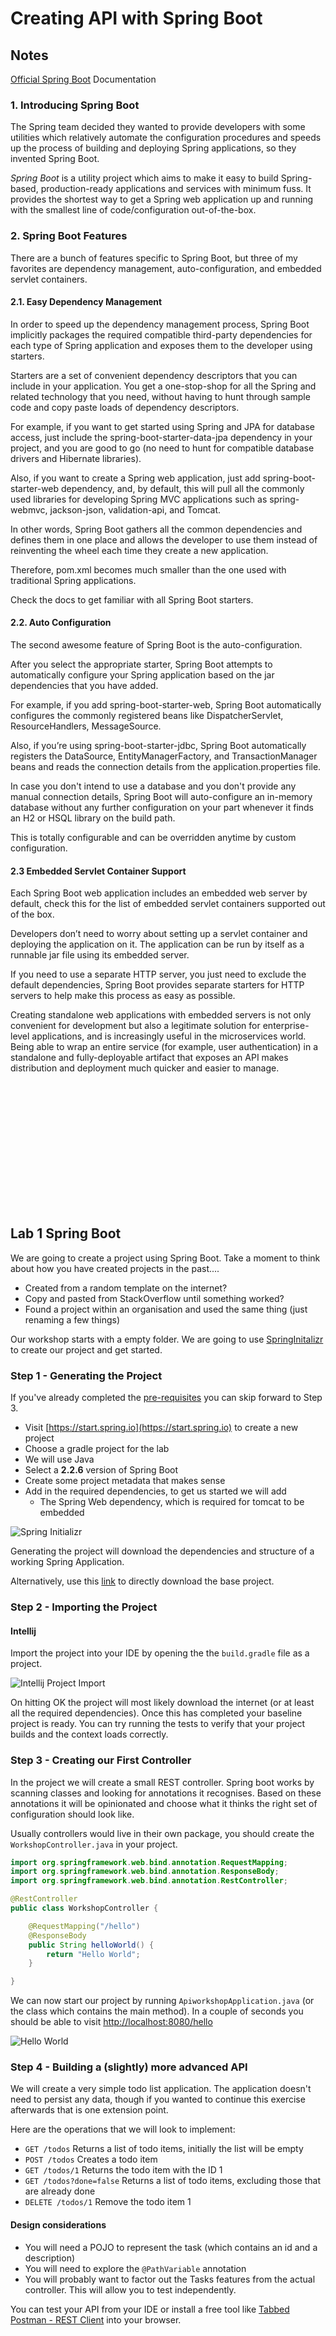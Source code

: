 # Creating API with Spring Boot 

## Notes
[Official Spring Boot](https://spring.io/guides/gs/spring-boot/) Documentation

### 1. Introducing Spring Boot
The Spring team decided they wanted to provide developers with some utilities which relatively automate the configuration procedures and speeds up the process of building and deploying Spring applications, so they invented Spring Boot.

*Spring Boot* is a utility project which aims to make it easy to build Spring-based, production-ready applications and services with minimum fuss. It provides the shortest way to get a Spring web application up and running with the smallest line of code/configuration out-of-the-box.

### 2. Spring Boot Features
There are a bunch of features specific to Spring Boot, but three of my favorites are dependency management, auto-configuration, and embedded servlet containers.

#### 2.1. Easy Dependency Management
In order to speed up the dependency management process, Spring Boot implicitly packages the required compatible third-party dependencies for each type of Spring application and exposes them to the developer using starters.

Starters are a set of convenient dependency descriptors that you can include in your application. You get a one-stop-shop for all the Spring and related technology that you need, without having to hunt through sample code and copy paste loads of dependency descriptors.

For example, if you want to get started using Spring and JPA for database access, just include the spring-boot-starter-data-jpa dependency in your project, and you are good to go (no need to hunt for compatible database drivers and Hibernate libraries).

Also, if you want to create a Spring web application, just add spring-boot-starter-web dependency, and, by default, this will pull all the commonly used libraries for developing Spring MVC applications such as spring-webmvc, jackson-json, validation-api, and Tomcat.

In other words, Spring Boot gathers all the common dependencies and defines them in one place and allows the developer to use them instead of reinventing the wheel each time they create a new application.

Therefore, pom.xml becomes much smaller than the one used with traditional Spring applications.

Check the docs to get familiar with all Spring Boot starters.

#### 2.2. Auto Configuration
The second awesome feature of Spring Boot is the auto-configuration.

After you select the appropriate starter, Spring Boot attempts to automatically configure your Spring application based on the jar dependencies that you have added.

For example, if you add spring-boot-starter-web, Spring Boot automatically configures the commonly registered beans like DispatcherServlet, ResourceHandlers, MessageSource.

Also, if you’re using spring-boot-starter-jdbc, Spring Boot automatically registers the DataSource, EntityManagerFactory, and TransactionManager beans and reads the connection details from the application.properties file.

In case you don't intend to use a database and you don't provide any manual connection details, Spring Boot will auto-configure an in-memory database without any further configuration on your part whenever it finds an H2 or HSQL library on the build path.

This is totally configurable and can be overridden anytime by custom configuration.

#### 2.3 Embedded Servlet Container Support
Each Spring Boot web application includes an embedded web server by default, check this for the list of embedded servlet containers supported out of the box.

Developers don’t need to worry about setting up a servlet container and deploying the application on it. The application can be run by itself as a runnable jar file using its embedded server.

If you need to use a separate HTTP server, you just need to exclude the default dependencies, Spring Boot provides separate starters for HTTP servers to help make this process as easy as possible.

Creating standalone web applications with embedded servers is not only convenient for development but also a legitimate solution for enterprise-level applications, and is increasingly useful in the microservices world. Being able to wrap an entire service (for example, user authentication) in a standalone and fully-deployable artifact that exposes an API makes distribution and deployment much quicker and easier to manage.


<br></br><br></br>
-----------------------------------------------------------------------------------------------
<br></br><br></br>

## Lab 1 Spring Boot

We are going to create a project using Spring Boot. Take a moment to think about how you have created projects in the past....

* Created from a random template on the internet?
* Copy and pasted from StackOverflow until something worked?
* Found a project within an organisation and used the same thing (just renaming a few things)

Our workshop starts with a empty folder. We are going to use [SpringInitalizr](https://start.spring.io) to create our project and get started.

### Step 1 - Generating the Project
If you've already completed the [pre-requisites](../prerequisites/README.md) you can skip forward to Step 3.

* Visit [https://start.spring.io](https://start.spring.io) to create a new project
* Choose a gradle project for the lab
* We will use Java
* Select a **2.2.6** version of Spring Boot
* Create some project metadata that makes sense
* Add in the required dependencies, to get us started we will add
   * The Spring Web dependency, which is required for tomcat to be embedded

![Spring Initializr]( /presentations/images/spring-inti.png)

Generating the project will download the dependencies and structure of a working Spring Application.

Alternatively, use this [link](https://start.spring.io/#!type=gradle-project&language=java&platformVersion=2.2.6.RELEASE&packaging=jar&jvmVersion=1.8&groupId=com.restful&artifactId=RestfulApi&name=RestfulApi&description=Demo%20project%20for%20Spring%20Boot&packageName=com.restful.RestfulApi&dependencies=web) to directly download the base project.


### Step 2 - Importing the Project

#### Intellij

Import the project into your IDE by opening the the `build.gradle` file as a project.

![Intellij Project Import](01B-sample-import.png)

On hitting OK the project will most likely download the internet (or at least all the required dependencies). 
Once this has completed your baseline project is ready. 
You can try running the tests to verify that your project builds and the context loads correctly.
 

### Step 3 - Creating our First Controller

In the project we will create a small REST controller. 
Spring boot works by scanning classes and looking for annotations it recognises.
Based on these annotations it will be opinionated and choose what it thinks the right set of configuration should look like.

Usually controllers would live in their own package, you should create the `WorkshopController.java` in your project.

```java
import org.springframework.web.bind.annotation.RequestMapping;
import org.springframework.web.bind.annotation.ResponseBody;
import org.springframework.web.bind.annotation.RestController;

@RestController
public class WorkshopController {

    @RequestMapping("/hello")
    @ResponseBody
    public String helloWorld() {
        return "Hello World";
    }

}
```

We can now start our project by running `ApiworkshopApplication.java` (or the class which contains the main method). 
In a couple of seconds you should be able to visit [http://localhost:8080/hello](http://localhost:8080/hello)

![Hello World](01C-hello-world.png)

### Step 4 - Building a (slightly) more advanced API

We will create a very simple todo list application.
The application doesn't need to persist any data, though if you wanted to continue this exercise afterwards that is one extension point.

Here are the operations that we will look to implement:

* `GET /todos` Returns a list of todo items, initially the list will be empty
* `POST /todos` Creates a todo item
* `GET /todos/1` Returns the todo item with the ID 1
* `GET /todos?done=false` Returns a list of todo items, excluding those that are already done
* `DELETE /todos/1` Remove the todo item 1

#### Design considerations

* You will need a POJO to represent the task (which contains an id and a description)
* You will need to explore the `@PathVariable` annotation
* You will probably want to factor out the Tasks features from the actual controller. 
This will allow you to test independently. 

You can test your API from your IDE or install a free tool like [Tabbed Postman - REST Client](https://chrome.google.com/webstore/detail/tabbed-postman-rest-clien/coohjcphdfgbiolnekdpbcijmhambjff) 
into your browser. 
 
